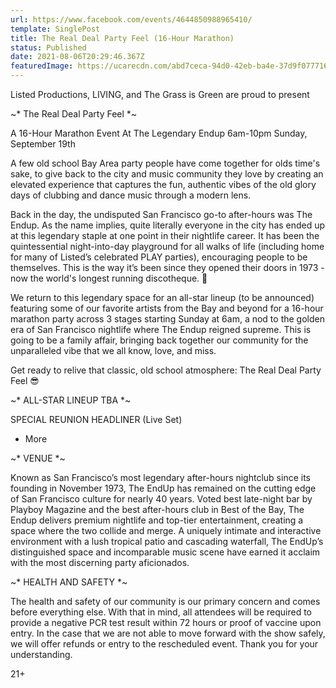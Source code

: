 ```yaml
---
url: https://www.facebook.com/events/4644850988965410/
template: SinglePost
title: The Real Deal Party Feel (16-Hour Marathon)
status: Published
date: 2021-08-06T20:29:46.367Z
featuredImage: https://ucarecdn.com/abd7ceca-94d0-42eb-ba4e-37d9f077716d/
---
```

Listed Productions, LIVING, and The Grass is Green are proud to present 

~* The Real Deal Party Feel *~

A 16-Hour Marathon Event At The Legendary Endup
6am-10pm Sunday, September 19th

A few old school Bay Area party people have come together for olds time's sake, to give back to the city and music community they love by creating an elevated experience that captures the fun, authentic vibes of the old glory days of clubbing and dance music through a modern lens.

Back in the day, the undisputed San Francisco go-to after-hours was The Endup. As the name implies, quite literally everyone in the city has ended up at this legendary staple at one point in their nightlife career. It has been the quintessential night-into-day playground for all walks of life (including home for many of Listed’s celebrated PLAY parties), encouraging people to be themselves. This is the way it’s been since they opened their doors in 1973 - now the world's longest running discotheque. 💃

We return to this legendary space for an all-star lineup (to be announced) featuring some of our favorite artists from the Bay and beyond for a 16-hour marathon party across 3 stages starting Sunday at 6am, a nod to the golden era of San Francisco nightlife where The Endup reigned supreme. This is going to be a family affair, bringing back together our community for the unparalleled vibe that we all know, love, and miss. 

Get ready to relive that classic, old school atmosphere:
The Real Deal Party Feel 😎

~* ALL-STAR LINEUP TBA *~

SPECIAL REUNION HEADLINER (Live Set)
+ More 

~* VENUE *~

Known as San Francisco’s most legendary after-hours nightclub since its founding in November 1973, The EndUp has remained on the cutting edge of San Francisco culture for nearly 40 years. Voted best late-night bar by Playboy Magazine and the best after-hours club in Best of the Bay, The Endup delivers premium nightlife and top-tier entertainment, creating a space where the two collide and merge. A uniquely intimate and interactive environment with a lush tropical patio and cascading waterfall, The EndUp’s distinguished space and incomparable music scene have earned it acclaim with the most discerning party aficionados. 
 
~* HEALTH AND SAFETY *~

The health and safety of our community is our primary concern and comes before everything else. With that in mind, all attendees will be required to provide a negative PCR test result within 72 hours or proof of vaccine upon entry. In the case that we are not able to move forward with the show safely, we will offer refunds or entry to the rescheduled event. Thank you for your understanding.

21+